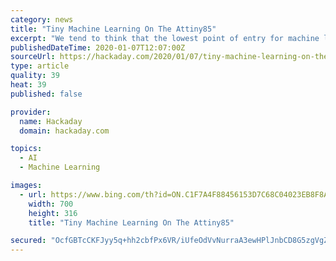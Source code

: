 ```yaml
---
category: news
title: "Tiny Machine Learning On The Attiny85"
excerpt: "We tend to think that the lowest point of entry for machine learning (ML) is on a Raspberry Pi, which it definitely is not. [EloquentArduino] has been pushing the limits to the low end of the scale, and managed to get a basic classification model running on the ATtiny85. Using his experience of running ML models on an old Arduino Nano ..."
publishedDateTime: 2020-01-07T12:07:00Z
sourceUrl: https://hackaday.com/2020/01/07/tiny-machine-learning-on-the-attiny85/
type: article
quality: 39
heat: 39
published: false

provider:
  name: Hackaday
  domain: hackaday.com

topics:
  - AI
  - Machine Learning

images:
  - url: https://www.bing.com/th?id=ON.C1F7A4F88456153D7C68C04023EB8F8A
    width: 700
    height: 316
    title: "Tiny Machine Learning On The Attiny85"

secured: "OcfGBTcCKFJyy5q+hh2cbfPx6VR/iUfeOdVvNurraA3ewHPlJnbCD8G5zgVgZiV+M+WzLaRXLRu/DXtr33Y9zKaWBE38ijBF1Sk25SDp68A9eas7/WIAykh7yv0+oW1hXd8VW+eoYFF5jocfB3EojL3uJvllRnOa6PB8YBAWYyUa6Lf0UmFWMBJFs/RgB/b/6KQsnS2glwZppv4lnl5UP6OtU9yNMrIkjm6L6EL3p5/fNm3LKI8LjAILo60nXq2/D0ms03GWi9znCIU80taqlg==;zym2WyRyEuq12UprNFyONw=="
---
```


